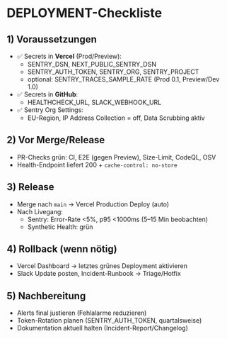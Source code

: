 # DEPLOYMENT-Checkliste

## 1) Voraussetzungen
- ✅ Secrets in **Vercel** (Prod/Preview):
  - SENTRY_DSN, NEXT_PUBLIC_SENTRY_DSN
  - SENTRY_AUTH_TOKEN, SENTRY_ORG, SENTRY_PROJECT
  - optional: SENTRY_TRACES_SAMPLE_RATE (Prod 0.1, Preview/Dev 1.0)
- ✅ Secrets in **GitHub**:
  - HEALTHCHECK_URL, SLACK_WEBHOOK_URL
- ✅ Sentry Org Settings:
  - EU-Region, IP Address Collection = off, Data Scrubbing aktiv

## 2) Vor Merge/Release
- PR-Checks grün: CI, E2E (gegen Preview), Size-Limit, CodeQL, OSV
- Health-Endpoint liefert 200 + `cache-control: no-store`

## 3) Release
- Merge nach `main` → Vercel Production Deploy (auto)
- Nach Livegang:
  - Sentry: Error-Rate <5%, p95 <1000ms (5–15 Min beobachten)
  - Synthetic Health: grün

## 4) Rollback (wenn nötig)
- Vercel Dashboard → letztes grünes Deployment aktivieren
- Slack Update posten, Incident-Runbook → Triage/Hotfix

## 5) Nachbereitung
- Alerts final justieren (Fehlalarme reduzieren)
- Token-Rotation planen (SENTRY_AUTH_TOKEN, quartalsweise)
- Dokumentation aktuell halten (Incident-Report/Changelog)
